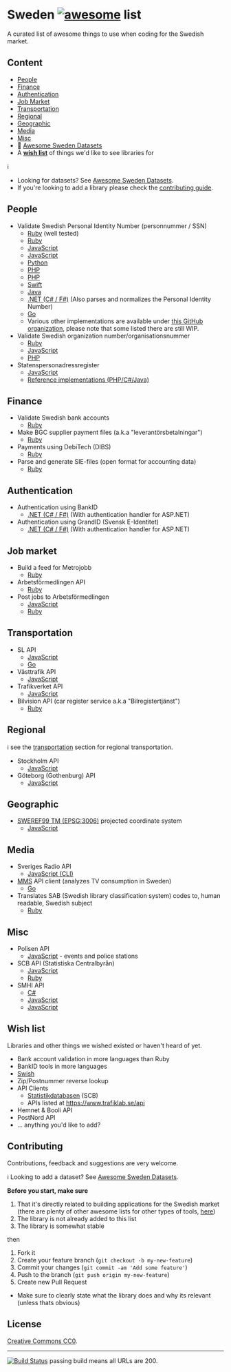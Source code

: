 # Sweden [![awesome](https://awesome.re/badge-flat.svg)](https://github.com/buren/awesome-sweden) list

A curated list of awesome things to use when coding for the Swedish market.

## Content

- [People](#people)
- [Finance](#finance)
- [Authentication](#authentication)
- [Job Market](#job-market)
- [Transportation](#transportation)
- [Regional](#regional)
- [Geographic](#geographic)
- [Media](#media)
- [Misc](#misc)
- :link: [Awesome Sweden Datasets](https://github.com/buren/awesome-sweden-datasets)
- A __[wish list](#wish-list)__ of things we'd like to see libraries for

:information_source:
- Looking for datasets? See [Awesome Sweden Datasets](https://github.com/buren/awesome-sweden-datasets).
- If you're looking to add a library please check the [contributing guide](#contributing).

## People

- Validate Swedish Personal Identity Number (personnummer / SSN)
  + [Ruby](https://github.com/c7/personnummer) (well tested)
  + [Ruby](https://github.com/personnummer/ruby)
  + [JavaScript](https://github.com/arokor/pernr)
  + [JavaScript](https://github.com/personnummer/js)
  + [Python](https://github.com/personnummer/python)
  + [PHP](https://github.com/personnummer/php)
  + [PHP](https://github.com/byrokrat/id)
  + [Swift](https://github.com/personnummer/swift)
  + [Java](https://github.com/personnummer/java)
  + [.NET (C# / F#)](https://github.com/ActiveLogin/ActiveLogin.Identity) (Also parses and normalizes the Personal Identity Number)
  + [Go](https://github.com/personnummer/go)
  + Various other implementations are available under [this GitHub organization](https://github.com/personnummer), please note that some listed there are still WIP.
- Validate Swedish organization number/organisationsnummer
  + [Ruby](https://github.com/mirendo/orgnummer)
  + [JavaScript](https://github.com/perarnborg/se-org-no)
  + [PHP](https://github.com/byrokrat/id)
- Statenspersonadressregister
  + [JavaScript](https://github.com/Yepstr/node-statenspersonadressregister)
  + [Reference implementations (PHP/C#/Java)](https://github.com/Statenspersonadressregister)

## Finance

- Validate Swedish bank accounts
  + [Ruby](https://github.com/barsoom/banktools-se)
- Make BGC supplier payment files (a.k.a "leverantörsbetalningar")
  + [Ruby](https://github.com/barsoom/supplier_payments)
- Payments using DebiTech (DIBS)
  + [Ruby](https://github.com/barsoom/debitech)
- Parse and generate SIE-files (open format for accounting data)
  + [Ruby](https://github.com/barsoom/sie)

## Authentication

- Authentication using BankID
  + [.NET (C# / F#)](https://github.com/ActiveLogin/ActiveLogin.Authentication) (With authentication handler for ASP.NET)
- Authentication using GrandID (Svensk E-Identitet)
  + [.NET (C# / F#)](https://github.com/ActiveLogin/ActiveLogin.Authentication) (With authentication handler for ASP.NET)

## Job market

- Build a feed for Metrojobb
  + [Ruby](https://github.com/buren/metrojobb)
- Arbetsförmedlingen API
  + [Ruby](https://github.com/buren/arbetsformedlingen)
- Post jobs to Arbetsförmedlingen
  + [JavaScript](https://github.com/othermachines/platsbanken-vacancy)
  + [Ruby](https://github.com/buren/arbetsformedlingen)

## Transportation

- SL API
  + [JavaScript](https://github.com/simon-johansson/SL-api)
  + [Go](https://github.com/frozzare/go-sl)
- Västtrafik API
  + [JavaScript](https://github.com/oskarhagberg/node-vasttrafik)
- Trafikverket API
  + [JavaScript](https://github.com/eduardoportilho/trafikverket)
- Bilvision API (car register service a.k.a "Bilregistertjänst")
  + [Ruby](https://github.com/sandelius/bilvision)

## Regional

:information_source: see the [transportation](#transportation) section for regional transportation.

- Stockholm API
  + [JavaScript](https://github.com/buren/stockholm-api)
- Göteborg (Gothenburg) API
  + [JavaScript](https://github.com/oskarhagberg/gbgcity)

## Geographic

- [SWEREF99 TM (EPSG:3006)](https://epsg.io/3006) projected coordinate system
  + [JavaScript](https://kartena.github.io/Proj4Leaflet)

## Media

- Sveriges Radio API
  + [JavaScript (CLI)](https://github.com/ollelauribostrom/sverigesradio)
- [MMS](http://mms.se/) API client (analyzes TV consumption in Sweden)
  + [Go](https://github.com/TV4/mms)
- Translates SAB (Swedish library classification system) codes to, human readable, Swedish subject
  + [Ruby](https://github.com/c7/ur-sab)

## Misc

- Polisen API
  + [JavaScript](https://github.com/buren/polisen-api) - events and police stations
- SCB API (Statistiska Centralbyrån)
  + [JavaScript](https://www.npmjs.com/package/scb-api)
  + [Ruby](https://github.com/peterhellberg/scb)
- SMHI API
  + [C#](https://github.com/piksel/SMHISharp)
  + [JavaScript](https://github.com/thelinmichael/smhi-node)
  + [JavaScript](https://github.com/peterstark72/smhi-nodejs)

## Wish list

Libraries and other things we wished existed or haven't heard of yet.

- Bank account validation in more languages than Ruby
- BankID tools in more languages
- [Swish](https://www.getswish.se/)
- Zip/Postnummer reverse lookup
- API Clients
  + [Statistikdatabasen](http://www.scb.se/om-scb/om-scb.se-och-anvandningsvillkor/oppna-data-api/api-for-statistikdatabasen/) (SCB)
  + APIs listed at https://www.trafiklab.se/api
- Hemnet & Booli API
- PostNord API
- ... anything you'd like to add?

## Contributing

Contributions, feedback and suggestions are very welcome.

:information_source: Looking to add a dataset? See [Awesome Sweden Datasets](https://github.com/buren/awesome-sweden-datasets).

__Before you start, make sure__

1. That it's directly related to building applications for the Swedish market (there are plenty of other awesome lists for other types of tools, [here](https://github.com/sindresorhus/awesome))
2. The library is not already added to this list
3. The library is somewhat stable

then

1. Fork it
2. Create your feature branch (`git checkout -b my-new-feature`)
3. Commit your changes (`git commit -am 'Add some feature'`)
4. Push to the branch (`git push origin my-new-feature`)
5. Create new Pull Request
  - Make sure to clearly state what the library does and why its relevant (unless thats obvious)


## License

[Creative Commons CC0](LICENSE).

---

[![Build Status](https://travis-ci.com/buren/awesome-sweden.svg?branch=master)](https://travis-ci.com/buren/awesome-sweden) passing build means all URLs are 200.
